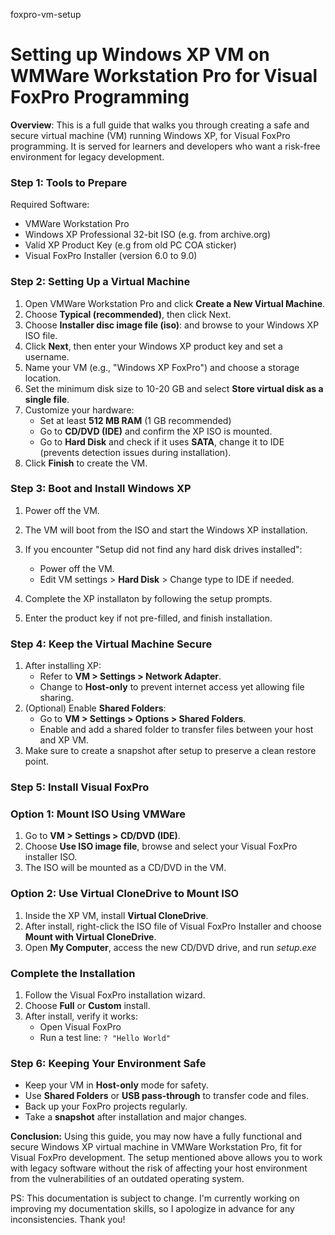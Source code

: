  foxpro-vm-setup
# **Setting up Windows XP VM on WMWare Workstation Pro for Visual FoxPro Programming**


**Overview**: This is a full guide that walks you through creating a safe and secure virtual machine (VM) running Windows XP, for Visual FoxPro programming. It is served for learners and developers who want a risk-free environment for legacy development.

### **Step 1: Tools to Prepare**
Required Software:
* VMWare Workstation Pro
* Windows XP Professional 32-bit ISO (e.g. from archive.org)
* Valid XP Product Key (e.g from old PC COA sticker)
* Visual FoxPro Installer (version 6.0 to 9.0)

### **Step 2: Setting Up a Virtual Machine**
1. Open VMWare Workstation Pro and click **Create a New Virtual Machine**.
2. Choose **Typical (recommended)**, then click Next.
3. Choose **Installer disc image file (iso)**: and browse to your Windows XP ISO file.
4. Click **Next**, then enter your Windows XP product key and set a username.
5. Name your VM (e.g., "Windows XP FoxPro") and choose a storage location.
6. Set the minimum disk size to 10-20 GB and select **Store virtual disk as a single file**.
7. Customize your hardware:
   * Set at least **512 MB RAM** (1 GB recommended)
   * Go to **CD/DVD (IDE)** and confirm the XP ISO is mounted.
   * Go to **Hard Disk** and check if it uses **SATA**,            change it to IDE (prevents detection issues during            installation).
8. Click **Finish** to create the VM.

### **Step 3: Boot and Install Windows XP**

1. Power off the VM.
2. The VM will boot from the ISO and start the Windows XP installation.
3. If you encounter "Setup did not find any hard disk drives installed":
   * Power off the VM.
   * Edit VM settings > **Hard Disk**  > Change type to IDE        if needed.

4. Complete the XP installaton by following the setup prompts.
5. Enter the product key if not pre-filled, and finish installation.

### **Step 4: Keep the Virtual Machine Secure**

1. After installing XP:
   * Refer to **VM > Settings > Network Adapter**.
   * Change to **Host-only** to prevent internet access yet        allowing file sharing.
2. (Optional) Enable **Shared Folders**:
   * Go to **VM > Settings > Options > Shared Folders**.
   * Enable and add a shared folder to transfer files between      your host and XP VM.
3. Make sure to create a snapshot after setup to preserve a clean restore point.

### **Step 5: Install Visual FoxPro**

### **Option 1: Mount ISO Using VMWare**
1. Go to **VM > Settings > CD/DVD (IDE)**.
2. Choose **Use ISO image file**, browse and select your Visual FoxPro installer ISO.
3. The ISO will be mounted as a CD/DVD in the VM.

### **Option 2: Use Virtual CloneDrive to Mount ISO**
1. Inside the XP VM, install **Virtual CloneDrive**.
2. After install, right-click the ISO file of Visual FoxPro Installer and choose **Mount with Virtual CloneDrive**.
3. Open **My Computer**, access the new CD/DVD drive, and run _setup.exe_

### **Complete the Installation**
1. Follow the Visual FoxPro installation wizard.
2. Choose **Full** or **Custom** install.
3. After install, verify it works:
   * Open Visual FoxPro
   * Run a test line: `? "Hello World"`

### **Step 6: Keeping Your Environment Safe**
* Keep your VM in **Host-only** mode for safety.
* Use **Shared Folders** or **USB pass-through** to transfer code and files.
* Back up your FoxPro projects regularly.
* Take a **snapshot** after installation and major changes.


**Conclusion:** Using this guide, you may now have a fully functional and secure Windows XP virtual machine in VMWare Workstation Pro, fit for Visual FoxPro development. The setup mentioned above allows you to work with legacy software without the risk of affecting your host environment from the vulnerabilities of an outdated operating system. 

PS: This documentation is subject to change. I'm currently working on improving my documentation skills, so I apologize in advance for any inconsistencies. Thank you!


